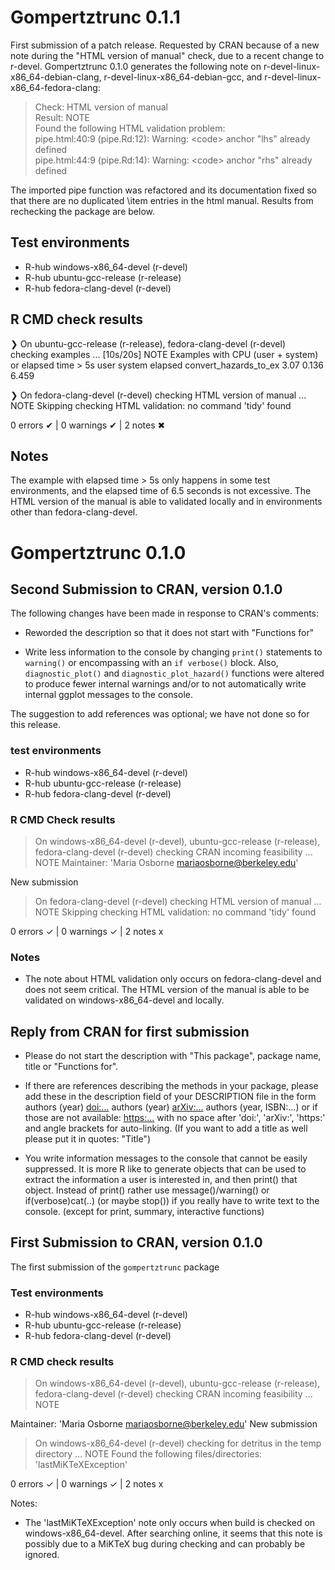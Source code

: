 # Gompertztrunc 0.1.1

First submission of a patch release. Requested by CRAN because of a new note during the "HTML version of manual" check, due to a recent change to r-devel. Gompertztrunc 0.1.0 generates the following note on  r-devel-linux-x86_64-debian-clang, r-devel-linux-x86_64-debian-gcc, and r-devel-linux-x86_64-fedora-clang:

> Check: HTML version of manual  
> Result: NOTE  
> Found the following HTML validation problem:  
>   pipe.html:40:9 (pipe.Rd:12): Warning: \<code\> anchor "lhs" already defined  
>   pipe.html:44:9 (pipe.Rd:14): Warning: \<code\> anchor "rhs" already defined 

The imported pipe function was refactored and its documentation fixed so that there are no duplicated \item entries in the html manual. Results from rechecking the package are below.


## Test environments
- R-hub windows-x86_64-devel (r-devel)
- R-hub ubuntu-gcc-release (r-release)
- R-hub fedora-clang-devel (r-devel)

## R CMD check results
❯ On ubuntu-gcc-release (r-release), fedora-clang-devel (r-devel)
  checking examples ... [10s/20s] NOTE
  Examples with CPU (user + system) or elapsed time > 5s
                        user system elapsed
  convert_hazards_to_ex 3.07  0.136   6.459

❯ On fedora-clang-devel (r-devel)
  checking HTML version of manual ... NOTE
  Skipping checking HTML validation: no command 'tidy' found

0 errors ✔ | 0 warnings ✔ | 2 notes ✖

## Notes
The example with elapsed time > 5s only happens in some test environments, and the elapsed time of 6.5 seconds is not excessive. The HTML version of the manual is able to validated locally and in environments other than fedora-clang-devel.



# Gompertztrunc 0.1.0

## Second Submission to CRAN, version 0.1.0
The following changes have been made in response to CRAN's comments:

- Reworded the description so that it does not start with "Functions for"

- Write less information to the console by changing `print()` statements to `warning()`
or encompassing with an `if verbose()` block. Also, `diagnostic_plot()` and `diagnostic_plot_hazard()` 
functions were altered to produce fewer internal warnings and/or to not automatically
write internal ggplot messages to the console.

The suggestion to add references was optional; we have not done so for this release.

### test environments
- R-hub windows-x86_64-devel (r-devel)
- R-hub ubuntu-gcc-release (r-release)
- R-hub fedora-clang-devel (r-devel)

### R CMD Check results
> On windows-x86_64-devel (r-devel), ubuntu-gcc-release (r-release), fedora-clang-devel (r-devel)
  checking CRAN incoming feasibility ... NOTE
  Maintainer: 'Maria Osborne <mariaosborne@berkeley.edu>'
  
  New submission

> On fedora-clang-devel (r-devel)
  checking HTML version of manual ... NOTE
  Skipping checking HTML validation: no command 'tidy' found

0 errors ✓ | 0 warnings ✓ | 2 notes x

### Notes
* The note about HTML validation only occurs on fedora-clang-devel and does not seem critical. The HTML version of the manual is able to be validated on windows-x86_64-devel and locally.



## Reply from CRAN for first submission
- Please do not start the description with "This package", package name, title or
"Functions for".

- If there are references describing the methods in your package, please 
add these in the description field of your DESCRIPTION file in the form
authors (year) <doi:...>
authors (year) <arXiv:...>
authors (year, ISBN:...)
or if those are not available: <https:...>
with no space after 'doi:', 'arXiv:', 'https:' and angle brackets for 
auto-linking.
(If you want to add a title as well please put it in quotes: "Title")

- You write information messages to the console that cannot be easily 
suppressed. It is more R like to generate objects that can be used to 
extract the information a user is interested in, and then print() that 
object.
Instead of print() rather use message()/warning()  or if(verbose)cat(..) 
(or maybe stop()) if you really have to write text to the console.
(except for print, summary, interactive functions)


## First Submission to CRAN, version 0.1.0

The first submission of the `gompertztrunc` package

### Test environments
- R-hub windows-x86_64-devel (r-devel)
- R-hub ubuntu-gcc-release (r-release)
- R-hub fedora-clang-devel (r-devel)

### R CMD check results
> On windows-x86_64-devel (r-devel), ubuntu-gcc-release (r-release), fedora-clang-devel (r-devel)
  checking CRAN incoming feasibility ... NOTE
  
  Maintainer: 'Maria Osborne <mariaosborne@berkeley.edu>'
  New submission

> On windows-x86_64-devel (r-devel)
  checking for detritus in the temp directory ... NOTE
  Found the following files/directories:
    'lastMiKTeXException'

0 errors ✓ | 0 warnings ✓ | 2 notes x

Notes:
* The 'lastMiKTeXException' note only occurs when build is checked on windows-x86_64-devel. After searching online, it seems that this note is possibly due to a MiKTeX bug during checking and can probably be ignored.


